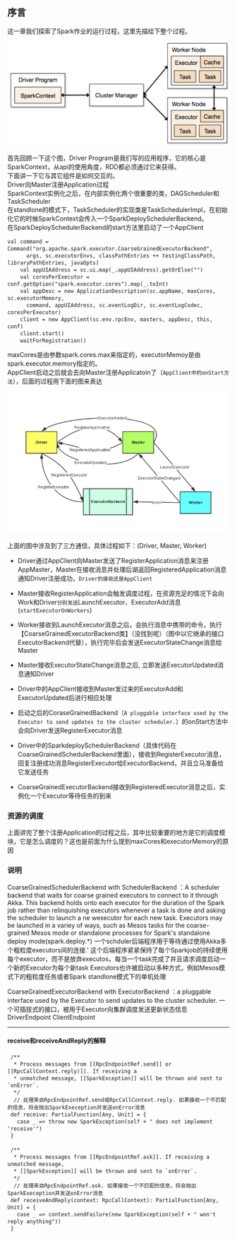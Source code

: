 ## 序言

这一章我们探索了Spark作业的运行过程，这里先描绘下整个过程。

![](/assets/212359414114202.png)

首先回顾一下这个图，Driver Program是我们写的应用程序，它的核心是SparkContext，从api的使用角度，RDD都必须通过它来获得。  
下面讲一下它与其它组件是如何交互的。  
Driver向Master注册Application过程  
SparkContext实例化之后，在内部实例化两个很重要的类，DAGScheduler和TaskScheduler  
在standlone的模式下，TaskScheduler的实现类是TaskSchedulerImpl，在初始化它的时候SparkContext会传入一个SparkDeploySchedulerBackend。  
在SparkDeploySchedulerBackend的start方法里启动了一个AppClient

```
val command = Command("org.apache.spark.executor.CoarseGrainedExecutorBackend",
      args, sc.executorEnvs, classPathEntries ++ testingClassPath, libraryPathEntries, javaOpts)
    val appUIAddress = sc.ui.map(_.appUIAddress).getOrElse("")
    val coresPerExecutor = conf.getOption("spark.executor.cores").map(_.toInt)
    val appDesc = new ApplicationDescription(sc.appName, maxCores, sc.executorMemory,
      command, appUIAddress, sc.eventLogDir, sc.eventLogCodec, coresPerExecutor)
    client = new AppClient(sc.env.rpcEnv, masters, appDesc, this, conf)
    client.start()
    waitForRegistration()
```

maxCores是由参数spark.cores.max来指定的，executorMemoy是由spark.executor.memory指定的。  
AppClient启动之后就会去向Master注册Applicatoin了（`AppClient中的onStart方法`），后面的过程用下面的图来表达

![](/assets/230152156429883.png)


上面的图中涉及到了三方通信，具体过程如下：(Driver, Master, Worker)
* Driver通过AppClient向Master发送了RegisterApplication消息来注册AppMaster，Master在接收消息并处理后湖返回RegisteredApplication消息通知Driver注册成功，`Driver的接收还是AppClient`

* Master接收RegisterApplication会触发调度过程，在资源充足的情况下会向Work和Driver`分别发送`LaunchExecutor、ExecutorAdd消息(`startExecutorOnWorkers`)

* Worker接收到LaunchExecutor消息之后，会执行消息中携带的命令，执行【CoarseGrainedExecutorBackend类】（没找到呢）（图中以它继承的接口ExecutorBackend代替），执行完毕后会发送ExecutorStateChange消息给Master

* Master接收ExecutorStateChange消息之后, 立即发送ExecutorUpdated消息通知Driver

* Driver中的AppClient接收到Master发过来的ExecutorAdd和ExecutorUpdated后进行相应处理

* 启动之后的CoraseGrainedBackend（`A pluggable interface used by the Executor to send updates to the cluster scheduler.`）的onStart方法中会向Driver发送RegisterExecutor消息
 
* Driver中的SparkdeploySchedulerBackend（具体代码在CoarseGrainedSchedulerBackend里面），接收到RegisterExecutor消息，回复注册成功消息RegisterExecutor给ExecutorBackend，并且立马准备给它发送任务

* CoarseGrainedExecutorBackend接收到RegisteredExecutor消息之后，实例化一个Executor等待任务的到来

### 资源的调度
上面讲完了整个注册Application的过程之后，其中比较重要的地方是它的调度模块，它是怎么调度的？这也是前面为什么提到maxCores和executorMemory的原因
 

### 
















### 说明
CoarseGrainedSchedulerBackend with SchedulerBackend ：A scheduler backend that waits for coarse grained executors to connect to it through Akka. This backend holds onto each executor for the duration of the Spark job rather than relinquishing executors whenever a task is done and asking the scheduler to launch a ne wexecutor for each new task. Executors may be launched in a variey of ways, such as Mesos tasks for the coarse-grained Mesos mode or standalone processes for Spark's standalone deploy mode(spark.deploy.*)
 一个schduler后端程序用于等待通过使用Akka多个粗粒度executors间的连接.'
这个后端程序紧紧保持了每个Sparkjob的持续使用每个executor，而不是放弃executos，每当一个task完成了并且请求调度启动一个新的Executor为每个新task
Executors也许被启动以多种方式，例如Mesos模式下的粗粒度任务或者Spark standlone模式下的单机处理

CoarseGrainedExecutorBackend with ExecutorBackend ：a pluggable interface used by the Executor to send updates to the cluster scheduler. 一个可插拔式的接口，被用于Executor向集群调度发送更新状态信息
DriverEndpoint
ClientEndpoint

---

#### receive和receiveAndReply的解释
 ```
  /**
   * Process messages from [[RpcEndpointRef.send]] or [[RpcCallContext.reply)]]. If receiving a
   * unmatched message, [[SparkException]] will be thrown and sent to `onError`.
   */
   // 处理来自RpcEndpointRef.send或RpcCallContext.reply. 如果接收一个不匹配的信息，将会抛出SparkExeception并发送onError消息
  def receive: PartialFunction[Any, Unit] = {
    case _ => throw new SparkException(self + " does not implement 'receive'")
  }

  /**
   * Process messages from [[RpcEndpointRef.ask]]. If receiving a unmatched message,
   * [[SparkException]] will be thrown and sent to `onError`.
   */
   // 处理来自RpcEndpointRef.ask. 如果接收一个不匹配的信息，将会抛出SparkExeception并发送onError消息
  def receiveAndReply(context: RpcCallContext): PartialFunction[Any, Unit] = {
    case _ => context.sendFailure(new SparkException(self + " won't reply anything"))
  }

 ```